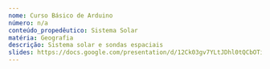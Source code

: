```yaml
---
nome: Curso Básico de Arduino
número: n/a
conteúdo_propedêutico: Sistema Solar
matéria: Geografia
descrição: Sistema solar e sondas espaciais
slides: https://docs.google.com/presentation/d/12Ck03gv7YLtJDhl0tQCbOTiRyI1JD3-Oe1WdWsSuuHk/edit#slide=id.g1ea51ed685_0_41
---
```

